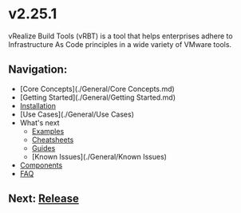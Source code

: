 # v2.25.1

vRealize Build Tools (vRBT) is a tool that helps enterprises adhere to Infrastructure As Code principles in a wide variety
of VMware tools.

## Navigation:
* [Core Concepts](./General/Core Concepts.md)
* [Getting Started](./General/Getting Started.md)
* [Installation](./General/Installation.md)
* [Use Cases](./General/Use Cases)
* What's next
    * [Examples](./General/Examples)
    * [Cheatsheets](./General/Cheatsheets)
    * [Guides](./General/Guides)
    * [Known Issues](./General/Known Issues)
* [Components](./Components)
* [FAQ](./General/FAQ.md)

## Next: [Release](./Release.md)

